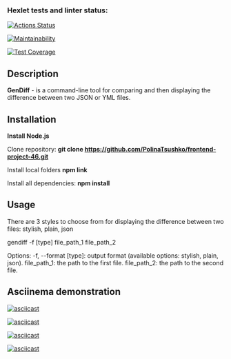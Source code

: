 ### Hexlet tests and linter status:
[![Actions Status](https://github.com/PolinaTsushko/frontend-project-46/actions/workflows/hexlet-check.yml/badge.svg)](https://github.com/PolinaTsushko/frontend-project-46/actions)

[![Maintainability](https://api.codeclimate.com/v1/badges/6bad39f309d92e9ba8e7/maintainability)](https://codeclimate.com/github/PolinaTsushko/frontend-project-46/maintainability)

[![Test Coverage](https://api.codeclimate.com/v1/badges/6bad39f309d92e9ba8e7/test_coverage)](https://codeclimate.com/github/PolinaTsushko/frontend-project-46/test_coverage)


## Description

**GenDiff** - is a command-line tool for comparing and then displaying the difference between two JSON or YML files.

## Installation

**Install Node.js**

Clone repository: **git clone https://github.com/PolinaTsushko/frontend-project-46.git**

Install local folders **npm link**

Install all dependencies: **npm install**

## Usage 

There are 3 styles to choose from for displaying the difference between two files: stylish, plain, json

gendiff -f [type] file_path_1 file_path_2

Options:
-f, --format [type]: output format (available options: stylish, plain, json).
file_path_1: the path to the first file.
file_path_2: the path to the second file.

## Asciinema demonstration

[![asciicast](https://asciinema.org/a/C5bLI7odLlch5cPNsZcZPOxmE.svg)](https://asciinema.org/a/C5bLI7odLlch5cPNsZcZPOxmE)

[![asciicast](https://asciinema.org/a/n3EORd2HaYYinty1GfolAJhXq.svg)](https://asciinema.org/a/n3EORd2HaYYinty1GfolAJhXq)

[![asciicast](https://asciinema.org/a/bHy3t2ky4YBnKLHnKLPyxYFqc.svg)](https://asciinema.org/a/bHy3t2ky4YBnKLHnKLPyxYFqc)

[![asciicast](https://asciinema.org/a/0KcKwBl2KB2uWrkYMKB1J2cN5.svg)](https://asciinema.org/a/0KcKwBl2KB2uWrkYMKB1J2cN5)